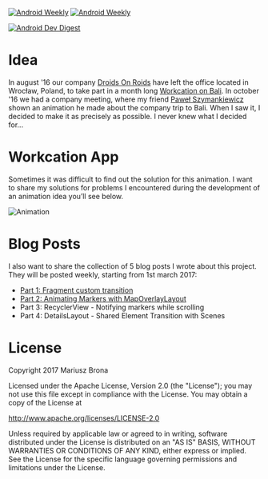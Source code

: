 [![Android Weekly](https://img.shields.io/badge/Android%20Weekly-%23247-2CB3E5.svg)](http://androidweekly.net/issues/issue-247)
[![Android Weekly](https://img.shields.io/badge/Android%20Weekly-%23248-2CB3E5.svg)](http://androidweekly.net/issues/issue-248)

[![Android Dev Digest](https://img.shields.io/badge/Android%20Dev%20Digest-%23134-23A49E.svg)](https://www.androiddevdigest.com/digest134/)
# Idea
In august '16 our company [Droids On Roids](https://github.com/DroidsOnRoids) have left the office located in Wrocław, Poland, to take part in a month long [Workcation on Bali](https://www.thedroidsonroids.com/bali-workcation).
In october '16 we had a company meeting, where my friend [Paweł Szymankiewicz](https://dribbble.com/pawelszymankiewicz) shown an animation he made about the company trip to Bali. When I saw it, I decided to make it as precisely as possible. I never knew what I decided for...

# Workcation App

Sometimes it was difficult to find out the solution for this animation. I want to share my solutions for problems I encountered during the development of an animation idea you’ll see below.

![Animation](https://www.thedroidsonroids.com/wp-content/uploads/2017/02/Bali-App-Animation-3-color-2.gif)

# Blog Posts

I also want to share the collection of 5 blog posts I wrote about this project. They will be posted weekly, starting from 1st march 2017:

* [Part 1: Fragment custom transition](https://www.thedroidsonroids.com/blog/android/workcation-app-part-1-fragments-custom-transition/)
* [Part 2: Animating Markers with MapOverlayLayout](https://www.thedroidsonroids.com/blog/workcation-app-part-2-animating-markers-with-mapoverlaylayout/)
* Part 3: RecyclerView - Notifying markers while scrolling
* Part 4: DetailsLayout - Shared Element Transition with Scenes

# License

Copyright 2017 Mariusz Brona

Licensed under the Apache License, Version 2.0 (the "License");
you may not use this file except in compliance with the License.
You may obtain a copy of the License at

   http://www.apache.org/licenses/LICENSE-2.0

Unless required by applicable law or agreed to in writing, software
distributed under the License is distributed on an "AS IS" BASIS,
WITHOUT WARRANTIES OR CONDITIONS OF ANY KIND, either express or implied.
See the License for the specific language governing permissions and
limitations under the License.
